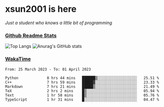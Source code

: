 # xsun2001 is here

*Just a student who knows a little bit of programming*

### [Github Readme Stats](https://github.com/anuraghazra/github-readme-stats)

![Top Langs](https://github-readme-stats.vercel.app/api/top-langs/?username=xsun2001&layout=compact&theme=radical) ![Anurag's GitHub stats](https://github-readme-stats.vercel.app/api?username=xsun2001&show_icons=true&theme=radical)

### [WakaTime](https://wakatime.com)

<!--START_SECTION:waka-->

```text
From: 25 March 2023 - To: 01 April 2023

Python             8 hrs 44 mins   ██████▒░░░░░░░░░░░░░░░░░░   25.51 %
C++                7 hrs 59 mins   █████▓░░░░░░░░░░░░░░░░░░░   23.33 %
Markdown           7 hrs 21 mins   █████▒░░░░░░░░░░░░░░░░░░░   21.49 %
TeX                2 hrs 2 mins    █▒░░░░░░░░░░░░░░░░░░░░░░░   05.94 %
Text               1 hr 58 mins    █▒░░░░░░░░░░░░░░░░░░░░░░░   05.76 %
TypeScript         1 hr 31 mins    █░░░░░░░░░░░░░░░░░░░░░░░░   04.47 %
```

<!--END_SECTION:waka-->
